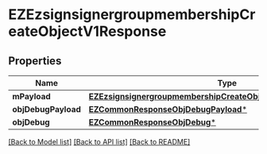 # EZEzsignsignergroupmembershipCreateObjectV1Response

## Properties
Name | Type | Description | Notes
------------ | ------------- | ------------- | -------------
**mPayload** | [**EZEzsignsignergroupmembershipCreateObjectV1ResponseMPayload***](EZEzsignsignergroupmembershipCreateObjectV1ResponseMPayload.md) |  | 
**objDebugPayload** | [**EZCommonResponseObjDebugPayload***](EZCommonResponseObjDebugPayload.md) |  | [optional] 
**objDebug** | [**EZCommonResponseObjDebug***](EZCommonResponseObjDebug.md) |  | [optional] 

[[Back to Model list]](../README.md#documentation-for-models) [[Back to API list]](../README.md#documentation-for-api-endpoints) [[Back to README]](../README.md)


